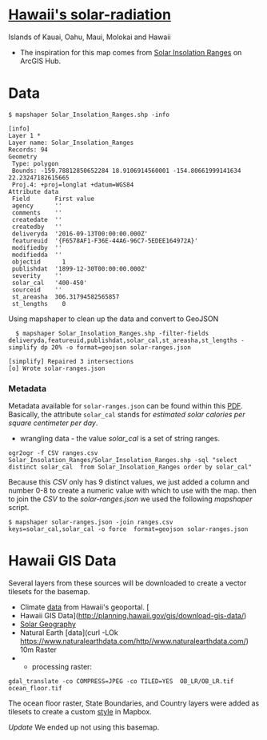 # [Hawaii's solar-radiation](https://mahorn.github.io/solar-radiation "Hawaii Solar Radiation") 
Islands of Kauai, Oahu, Maui, Molokai and Hawaii
- The inspiration for this map comes from [Solar Insolation Ranges](https://hub.arcgis.com/datasets/HiStateGIS::solar-insolation-ranges) on ArcGIS Hub.

# Data

 `$ mapshaper Solar_Insolation_Ranges.shp -info`
 
 ```
[info]
Layer 1 *
Layer name: Solar_Insolation_Ranges
Records: 94
Geometry
  Type: polygon
  Bounds: -159.78812850652284 18.9106914560001 -154.80661999141634 22.23247182615665
  Proj.4: +proj=longlat +datum=WGS84
Attribute data
  Field       First value
  agency      ''
  comments    ''
  createdate  ''
  createdby   ''
  deliveryda  '2016-09-13T00:00:00.000Z'
  featureuid  '{F6578AF1-F36E-44A6-96C7-5EDEE164972A}'
  modifiedby  ''
  modifiedda  ''
  objectid      1
  publishdat  '1899-12-30T00:00:00.000Z'
  severity    ''
  solar_cal   '400-450'
  sourceid    ''
  st_areasha  306.31794582565857
  st_lengths    0
  ```
  
  Using mapshaper to clean up the data and convert to GeoJSON 
```
  $ mapshaper Solar_Insolation_Ranges.shp -filter-fields deliveryda,featureuid,publishdat,solar_cal,st_areasha,st_lengths -simplify dp 20% -o format=geojson solar-ranges.json
```

```
[simplify] Repaired 3 intersections 
[o] Wrote solar-ranges.json
```
### Metadata
Metadata available for `solar-ranges.json` can be found within this [PDF](solrad.pdf "solar radiation").  Basically, the attribute `solar_cal` stands for *_estimated solar calories per square centimeter per day_*.

- wrangling data - the value *solar_cal* is a set of string ranges.

```
ogr2ogr -f CSV ranges.csv Solar_Insolation_Ranges/Solar_Insolation_Ranges.shp -sql "select distinct solar_cal  from Solar_Insolation_Ranges order by solar_cal"
```

Because this _CSV_ only has 9 distinct values, we just added a column and number 0-8 to create a numeric value with which to use with the map.  then to join the _CSV_ to the _solar-ranges.json_  we used the following _mapshaper_ script.
```
$ mapshaper solar-ranges.json -join ranges.csv keys=solar_cal,solar_cal -o force  format=geojson solar-ranges.json
```

# Hawaii GIS Data

Several layers from these sources will be downloaded to create a vector tilesets for the basemap.

- Climate [data](http://geodata.hawaii.gov/arcgis/rest/services/Climate/MapServer/) from Hawaii's geoportal.  [
- Hawaii GIS Data](http://planning.hawaii.gov/gis/download-gis-data/)
- [Solar Geography](http://solar.geography.hawaii.edu/)
- Natural Earth [data](curl -LOk https://www.naturalearthdata.com/http//www.naturalearthdata.com/) 10m Raster
- - processing raster:

`gdal_translate -co COMPRESS=JPEG -co TILED=YES  OB_LR/OB_LR.tif ocean_floor.tif`

The ocean floor raster, State Boundaries, and Country layers were added as tilesets to create a custom [style](https://api.mapbox.com/styles/v1/ianhorn/cjijcl8z02ghu2ss36pb2rlxb.html?fresh=true&title=true&access_token=pk.eyJ1IjoiaWFuaG9ybiIsImEiOiJjamgzeXBqbWIwdXhtMnFyeXNiZGFld25xIn0.s40jp67swa05iM1qKXPjYQ#2.5/24.884596/-143.371278/0) in Mapbox.

*_Update_*  We ended up not using this basemap.
